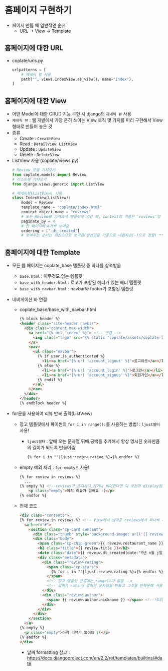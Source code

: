 # 홈페이지 구현하기

- 페이지 만들 때 일반적인 순서
  - URL → View → Template

## 홈페이지에 대한 URL

- coplate/urls.py
  ```py
  urlpatterns = [
      # 제네릭 뷰 사용
      path("", views.IndexView.as_view(), name="index"),
  ]
  ```

## 홈페이지에 대한 View
- 어떤 Model에 대한 CRUD 기능 구현 시 django의 `제네릭 뷰` 사용
- `제네릭 뷰` : 웹 개발에서 가장 흔히 쓰이는 View 로직 몇 가지를 미리 구현해서 View 형태로 만들어 놓은 것
- 종류
  - Create : `CreateView`
  - Read : `DetailView`, `ListView`
  - Update : `UpdateView`
  - Delete : `DeleteView`
- ListView 사용 (coplate/views.py)
    ```py
    # Review 모델 가져오기
    from coplate.models import Review
    # 리스트뷰 가져오기
    from django.views.generic import ListView

    # 제네릭뷰(ListView) 사용
    class IndexView(ListView):
        model = Review
        template_name = "coplate/index.html"
        context_object_name = "reviews"
        # 모든 Review를 가져와서 템플릿에 넘길 때, context의 이름은 'reviews'임
        paginate_by = 4
        # 한 페이지에 4개씩 보여줌
        ordering = ["-dt_created"]
        # 보여주는 순서는 최신순으로 보여줌(생성일을 기준으로 내림차순(-)으로 정렬) **
    ```

## 홈페이지에 대한 Template

- 모든 웹 페이지는 coplate_base 템플릿 중 하나를 상속받음
  - `base.html` : 아무것도 없는 템플릿
  - `base_with_header.html` : 로고가 포함된 헤더가 있는 헤더 템플릿
  - `base_with_navbar.html` : navbar와 footer가 포함된 템플릿
- 네비게이션 바 연결
  - coplate_base/base_with_navbar.html
    ```html
    {% block header %}
    <header class="site-header navbar">
      <div class="content max-width">
        <a href="{% url 'index' %}"> <!-- 연결 -->
          <img class="logo" src="{% static 'coplate/assets/coplate-logo.svg' %}" alt="Coplate Logo">
        </a>
        <nav>
          <ul class="navbar">
            {% if user.is_authenticated %}
              <li><a href="{% url 'account_logout' %}">로그아웃</a></li> <!-- 연결 -->
            {% else %}
              <li><a href="{% url 'account_login' %}">로그인</a></li> <!-- 연결 -->
              <li><a href="{% url 'account_signup' %}">회원가입</a></li> <!-- 연결 -->
            {% endif %}
          </ul>
        </nav>
      </div>
    </header>
    {% endblock header %}
    ```

- for문을 사용하여 리뷰 반복 출력(ListView)
  - 장고 템플릿에서 파이썬의 `for i in range():`를 사용하는 방법! : `ljust필터` 사용!
    - `ljust필터` : 앞에 오는 문자열 뒤에 공백을 추가해서 항상 명시된 숫자만큼의 길이가 되도록 만들어줌
      ```html
      {% for i in ""|ljust:review.rating %}★{% endfor %}
      ```

  - empty 예외 처리 : `for-empty문` 사용!
    ```html
    {% for review in reviews %}
      ...
    {% empty %} <!--reviews가 존재하지 않거나 비어있다면 이 부분이 display됨! -->
        <p class="empty">아직 리뷰가 없어요 :(</p>
    {% endfor %}
    ```

  - 전체 코드
    ```html
    <div class="contents">
    {% for review in reviews %} <!-- View에서 넘겨준 reviews에서 하나씩 가져옴-->
      <a href="#">
        <section class="cp-card content">
          <div class="thumb" style="background-image: url('{{ review.image1.url }}');"></div> <!--image1 필드 연결-->
          <div class="body">
            <span class="cp-chip green">{{ reveiw.restaurant_name }}</span>
            <h2 class="title">{{ review.title }}</h2>
            <date class="date">{{ reveiw.dt_created|date:"Y년 n월 j일" }}</date> <!--날짜 formatting 필요-->
            <div class="metadata">
              <div class="review-rating">
                <span class="cp-stars">
                  {% for i in ""|ljust:review.rating %}★{% endfor %}
                </span>
                <!-- 장고 템플릿 문법에는 range()가 없음 -->
                <!-- 길이가 rating 길이인 문자열을 만들고 그것을 반복문에 사용 : ljust필터 사용 -->
              </div>
              <div class="review-author">
                <span> {{ review.author.nickname }} </span> <!--닉네임 가져오기-->
              </div>
            </div>
          </div>
        </section>
      </a>
    {% empty %}
      <p class="empty">아직 리뷰가 없어요 :(</p>
    {% endfor %}
    </div>
    ```
    - 날짜 formatting 참고 : https://docs.djangoproject.com/en/2.2/ref/templates/builtins/#date